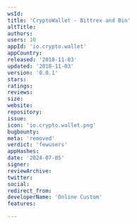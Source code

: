 ```yaml
---
wsId: 
title: 'CryptoWallet - Bittrex and Bin'
altTitle: 
authors: 
users: 10
appId: 'io.crypto.wallet'
appCountry: 
released: '2018-11-03'
updated: '2018-11-03'
version: '0.0.1'
stars: 
ratings: 
reviews: 
size: 
website: 
repository: 
issue: 
icon: 'io.crypto.wallet.png'
bugbounty: 
meta: 'removed'
verdict: 'fewusers'
appHashes: 
date: '2024-07-05'
signer: 
reviewArchive: 
twitter: 
social: 
redirect_from: 
developerName: 'Online Custom'
features: 

---
```


